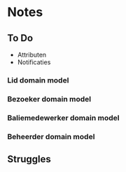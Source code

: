 # Notes

## To Do
- Attributen
- Notificaties

### Lid domain model

### Bezoeker domain model

### Baliemedewerker domain model

### Beheerder domain model

## Struggles
